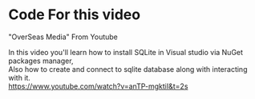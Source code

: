 # Code For this video

"OverSeas Media" From Youtube

In this video you'll learn how to install SQLite in Visual studio via NuGet packages manager,  
Also how to create and connect to sqlite database along with interacting with it.  
https://www.youtube.com/watch?v=anTP-mgktiI&t=2s  

